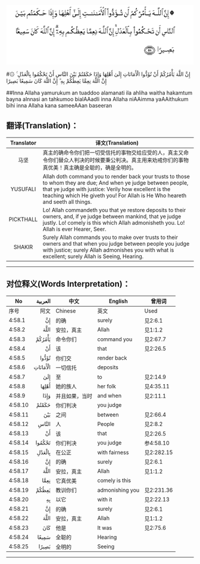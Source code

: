 ![004:058](images/004_058.gif)

#۞ إِنَّ اللَّهَ يَأْمُرُكُمْ أَنْ تُؤَدُّوا الْأَمَانَاتِ إِلَىٰ أَهْلِهَا وَإِذَا حَكَمْتُمْ بَيْنَ النَّاسِ أَنْ تَحْكُمُوا بِالْعَدْلِ ۚ إِنَّ اللَّهَ نِعِمَّا يَعِظُكُمْ بِهِ ۗ إِنَّ اللَّهَ كَانَ سَمِيعًا بَصِيرًا 

##Inna Allaha yamurukum an tuaddoo alamanati ila ahliha waitha hakamtum bayna alnnasi an tahkumoo bialAAadli inna Allaha niAAimma yaAAithukum bihi inna Allaha kana sameeAAan baseeran 

## 翻译(Translation)：

| Translator | 译文(Translation)                                            |
| :--------: | ------------------------------------------------------------ |
|    马坚    | 真主的确命令你们把一切受信托的事物交给应受的人，真主又命令你们替众人判决的时候要秉公判决。真主用来劝戒你们的事物真优美！真主确是全聪的，确是全明的。 |
|  YUSUFALI  | Allah doth command you to render back your trusts to those to whom they are due; And when ye judge between people, that ye judge with justice: Verily how excellent is the teaching which He giveth you! For Allah is He Who heareth and seeth all things. |
| PICKTHALL  | Lo! Allah commandeth you that ye restore deposits to their owners, and, if ye judge between mankind, that ye judge justly. Lo! comely is this which Allah admonisheth you. Lo! Allah is ever Hearer, Seer. |
|   SHAKIR   | Surely Allah commands you to make over trusts to their owners and that when you judge between people you judge with justice; surely Allah admonishes you with what is excellent; surely Allah is Seeing, Hearing. |

---

## 对位释义(Words Interpretation)：

| No   | العربية | 中文    | English | 曾用词 |
| ---- | ------: | ------- | ------- | ------ |
| 序号 |    阿文 | Chinese | 英文    | Used   |
| 4:58.1  | إِنَّ       | 的确           | surely          | 见2:6.1    |
| 4:58.2  | اللَّهَ     | 安拉，真主     | Allah           | 见1:1.2    |
| 4:58.3  | يَأْمُرُكُمْ   | 命令你们       | command you     | 见2:67.7   |
| 4:58.4  | أَنْ       | 该             | that            | 见2:26.5   |
| 4:58.5  | تُؤَدُّوا    | 你们交         | render back     |            |
| 4:58.6  | الْأَمَانَاتِ | 一切信托       | deposits        |            |
| 4:58.7  | إِلَىٰ      | 至             | to              | 见2:14.9   |
| 4:58.8  | أَهْلِهَا    | 她的族人       | her folk        | 见4:35.11  |
| 4:58.9  | وَإِذَا     | 并且如果，当时 | and when        | 见2:11.1   |
| 4:58.10 | حَكَمْتُمْ    | 你们判决       | you judge       |            |
| 4:58.11 | بَيْنَ      | 之间           | between         | 见2:66.4   |
| 4:58.12 | النَّاسِ    | 人             | People          | 见2:8.2    |
| 4:58.13 | أَنْ       | 该             | that            | 见2:26.5   |
| 4:58.14 | تَحْكُمُوا   | 你们判决       | you judge       | 参4:58.10  |
| 4:58.15 | بِالْعَدْلِ   | 在公正         | with fairness   | 见2:282.15 |
| 4:58.16 | إِنَّ       | 的确           | surely          | 见2:6.1    |
| 4:58.17 | اللَّهَ     | 安拉，真主     | Allah           | 见1:1.2    |
| 4:58.18 | نِعِمَّا     | 它真优美       | comely is this  |            |
| 4:58.19 | يَعِظُكُمْ    | 教训你们       | admonishing you | 见2:231.36 |
| 4:58.20 | بِهِ       | 以它           | with it         | 见2:22.13  |
| 4:58.21 | إِنَّ       | 的确           | surely          | 见2:6.1    |
| 4:58.22 | اللَّهَ     | 安拉，真主     | Allah           | 见1:1.2    |
| 4:58.23 | كَانَ      | 他是           | It was          | 见2:75.6   |
| 4:58.24 | سَمِيعًا    | 全聪的         | Hearing         |            |
| 4:58.25 | بَصِيرًا    | 全明的         | Seeing          |            |

---
